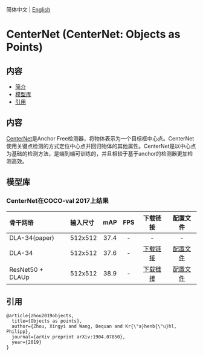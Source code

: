 简体中文 | [English](README.md)

# CenterNet (CenterNet: Objects as Points)

## 内容
- [简介](#简介)
- [模型库](#模型库)
- [引用](#引用)

## 内容

[CenterNet](http://arxiv.org/abs/1904.07850)是Anchor Free检测器，将物体表示为一个目标框中心点。CenterNet使用关键点检测的方式定位中心点并回归物体的其他属性。CenterNet是以中心点为基础的检测方法，是端到端可训练的，并且相较于基于anchor的检测器更加检测高效。

## 模型库

### CenterNet在COCO-val 2017上结果

| 骨干网络       | 输入尺寸 | mAP   |    FPS    | 下载链接 | 配置文件 |
| :--------------| :------- |  :----: | :------: | :----: |:-----: |
| DLA-34(paper)  | 512x512 |  37.4  |     -   |    -   |   -    |
| DLA-34         | 512x512 |  37.6  |     -   | [下载链接](https://bj.bcebos.com/v1/paddledet/models/centernet_dla34_140e_coco.pdparams) | [配置文件](https://github.com/PaddlePaddle/PaddleDetection/tree/develop/configs/centernet/centernet_dla34_140e_coco.yml) |
| ResNet50 + DLAUp  | 512x512 |  38.9  |     -   | [下载链接](https://bj.bcebos.com/v1/paddledet/models/centernet_r50_140e_coco.pdparams) | [配置文件](https://github.com/PaddlePaddle/PaddleDetection/tree/develop/configs/centernet/centernet_r50_140e_coco.yml) |


## 引用
```
@article{zhou2019objects,
  title={Objects as points},
  author={Zhou, Xingyi and Wang, Dequan and Kr{\"a}henb{\"u}hl, Philipp},
  journal={arXiv preprint arXiv:1904.07850},
  year={2019}
}
```
